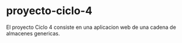 # proyecto-ciclo-4
El proyecto Ciclo 4 consiste en una aplicacion web de una cadena de almacenes genericas.
